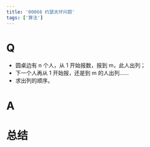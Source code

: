 ```yaml
---
title: '00068 约瑟夫环问题'
tags: ['算法']
---
```


# Q

- 圆桌边有 n 个人，从 1 开始报数，报到 m，此人出列；
- 下一个人再从 1 开始报，还是到 m 的人出列……
- 求出列的顺序。

# A



# 总结



<script>
  function func() {

  }
  
</script>